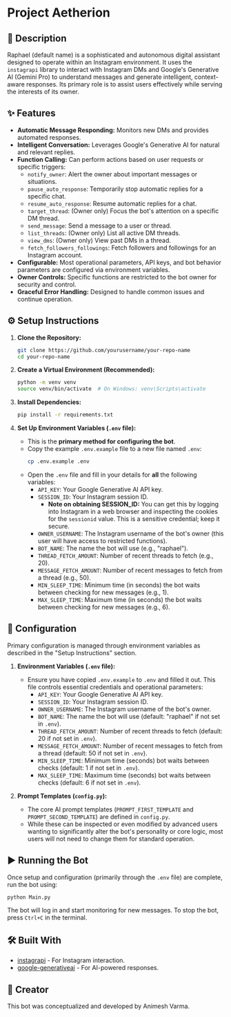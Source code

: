 # Project Aetherion

## 🤖 Description

Raphael (default name) is a sophisticated and autonomous digital assistant designed to operate within an Instagram environment. It uses the `instagrapi` library to interact with Instagram DMs and Google's Generative AI (Gemini Pro) to understand messages and generate intelligent, context-aware responses. Its primary role is to assist users effectively while serving the interests of its owner.

## ✨ Features

*   **Automatic Message Responding:** Monitors new DMs and provides automated responses.
*   **Intelligent Conversation:** Leverages Google's Generative AI for natural and relevant replies.
*   **Function Calling:** Can perform actions based on user requests or specific triggers:
    *   `notify_owner`: Alert the owner about important messages or situations.
    *   `pause_auto_response`: Temporarily stop automatic replies for a specific chat.
    *   `resume_auto_response`: Resume automatic replies for a chat.
    *   `target_thread`: (Owner only) Focus the bot's attention on a specific DM thread.
    *   `send_message`: Send a message to a user or thread.
    *   `list_threads`: (Owner only) List all active DM threads.
    *   `view_dms`: (Owner only) View past DMs in a thread.
    *   `fetch_followers_followings`: Fetch followers and followings for an Instagram account.
*   **Configurable:** Most operational parameters, API keys, and bot behavior parameters are configured via environment variables.
*   **Owner Controls:** Specific functions are restricted to the bot owner for security and control.
*   **Graceful Error Handling:** Designed to handle common issues and continue operation.

## ⚙️ Setup Instructions

1.  **Clone the Repository:**
    ```bash
    git clone https://github.com/yourusername/your-repo-name
    cd your-repo-name
    ```

2.  **Create a Virtual Environment (Recommended):**
    ```bash
    python -m venv venv
    source venv/bin/activate  # On Windows: venv\Scripts\activate
    ```

3.  **Install Dependencies:**
    ```bash
    pip install -r requirements.txt
    ```

4.  **Set Up Environment Variables (`.env` file):**
    *   This is the **primary method for configuring the bot**.
    *   Copy the example `.env.example` file to a new file named `.env`:
        ```bash
        cp .env.example .env
        ```
    *   Open the `.env` file and fill in your details for **all** the following variables:
        *   `API_KEY`: Your Google Generative AI API key.
        *   `SESSION_ID`: Your Instagram session ID.
            *   **Note on obtaining SESSION_ID:** You can get this by logging into Instagram in a web browser and inspecting the cookies for the `sessionid` value. This is a sensitive credential; keep it secure.
        *   `OWNER_USERNAME`: The Instagram username of the bot's owner (this user will have access to restricted functions).
        *   `BOT_NAME`: The name the bot will use (e.g., "raphael").
        *   `THREAD_FETCH_AMOUNT`: Number of recent threads to fetch (e.g., 20).
        *   `MESSAGE_FETCH_AMOUNT`: Number of recent messages to fetch from a thread (e.g., 50).
        *   `MIN_SLEEP_TIME`: Minimum time (in seconds) the bot waits between checking for new messages (e.g., 1).
        *   `MAX_SLEEP_TIME`: Maximum time (in seconds) the bot waits between checking for new messages (e.g., 6).

## 🔧 Configuration

Primary configuration is managed through environment variables as described in the "Setup Instructions" section.

1.  **Environment Variables (`.env` file):**
    *   Ensure you have copied `.env.example` to `.env` and filled it out. This file controls essential credentials and operational parameters:
        *   `API_KEY`: Your Google Generative AI API key.
        *   `SESSION_ID`: Your Instagram session ID.
        *   `OWNER_USERNAME`: The Instagram username of the bot's owner.
        *   `BOT_NAME`: The name the bot will use (default: "raphael" if not set in `.env`).
        *   `THREAD_FETCH_AMOUNT`: Number of recent threads to fetch (default: 20 if not set in `.env`).
        *   `MESSAGE_FETCH_AMOUNT`: Number of recent messages to fetch from a thread (default: 50 if not set in `.env`).
        *   `MIN_SLEEP_TIME`: Minimum time (seconds) bot waits between checks (default: 1 if not set in `.env`).
        *   `MAX_SLEEP_TIME`: Maximum time (seconds) bot waits between checks (default: 6 if not set in `.env`).

2.  **Prompt Templates (`config.py`):**
    *   The core AI prompt templates (`PROMPT_FIRST_TEMPLATE` and `PROMPT_SECOND_TEMPLATE`) are defined in `config.py`.
    *   While these can be inspected or even modified by advanced users wanting to significantly alter the bot's personality or core logic, most users will not need to change them for standard operation.

## ▶️ Running the Bot

Once setup and configuration (primarily through the `.env` file) are complete, run the bot using:

```bash
python Main.py
```

The bot will log in and start monitoring for new messages. To stop the bot, press `Ctrl+C` in the terminal.

## 🛠️ Built With

*   [instagrapi](https://github.com/adw0rd/instagrapi) - For Instagram interaction.
*   [google-generativeai](https://github.com/google/generative-ai-python) - For AI-powered responses.

## 👤 Creator

This bot was conceptualized and developed by Animesh Varma.
